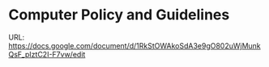 # Computer Policy and Guidelines

URL: https://docs.google.com/document/d/1RkStOWAkoSdA3e9gO802uWjMunkQsF_pIztC2I-F7vw/edit
